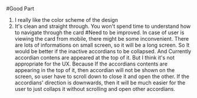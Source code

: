 #Good Part
1. I really like the color scheme of the design
2. It's clean and straight through.
    You won't spend time to understand how to navigate through the card
#Need to be improved.
In case of user is viewing the card from mobile, there might be some inconvenient.
There are lots of informations on small screen, so it will be a long screen.
So It would be better if the inactive accordians to be collapsed.
And Currently accordian contens are appeared at the top of it.
But I think it's not appropriate for the UX.
Because If the accordians contents are appearing in the top of it,
then accordian will not be shown on the screen, so user have to scroll down to close it and open the other.
If the accordians' direction is downwards, then it will be much easier for the user to just collaps it without scrolling and open other accordians.